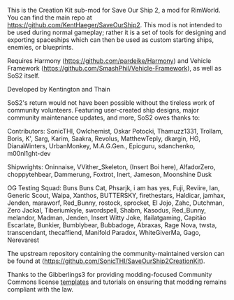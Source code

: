 This is the Creation Kit sub-mod for Save Our Ship 2, a mod for RimWorld. You can find the main repo at https://github.com/KentHaeger/SaveOurShip2. This mod is not intended to be used during normal gameplay; rather it is a set of tools for designing and exporting spaceships which can then be used as custom starting ships, enemies, or blueprints.

Requires Harmony (https://github.com/pardeike/Harmony) and Vehicle Framework (https://github.com/SmashPhil/Vehicle-Framework), as well as SoS2 itself.

Developed by Kentington and Thain

SoS2's return would not have been possible without the tireless work of community volunteers. Featuring user-created ship designs, major community maintenance updates, and more, SoS2 owes thanks to:

Contributors: SonicTHI, Owlchemist, Oskar Potocki, Thamuzz1331, Trollam, Boris, K', Sarg, Karim, Saakra, Revolus, MatthewTeply, dkargin, HG, DianaWinters, UrbanMonkey, M.A.G.Gen., Epicguru, sdanchenko, m00nl1ght-dev

Shipwrights: Oninnaise, VVither_Skeleton, (Insert Boi here), AlfadorZero, choppytehbear, Dammerung, Foxtrot, Inert, Jameson, Moonshine Dusk

OG Testing Squad: Buns Buns Cat, Phsarjk, i am has yes, Fuji, Reviire, Ian, Generic Scout, Waipa, Xanthos, BUTTERSKY, firethestars, Haldicar, jamhax, Jenden, maraworf, Red_Bunny, rostock, sprocket, El Jojo, Zahc, Dutchman, Zero Jackal, Tiberiumkyle, swordspell, Shabm, Kasodus, Red_Bunny, melandor, Madman, Jenden, Insert Witty Joke, Ifailatgaming, Capitão Escarlate, Bunkier, Bumblybear, Bubbadoge, Abraxas, Rage Nova, twsta, transcendant, thecaffiend, Manifold Paradox, WhiteGiverMa, Gago, Nerevarest

The upstream repository containing the community-maintained version can be found at (https://github.com/SonicTHI/SaveOurShip2CreationKit).

Thanks to the Gibberlings3 for providing modding-focused Community Commons license [templates](https://github.com/Gibberlings3/GitHub-Templates) and tutorials on ensuring that modding remains compliant with the law.
